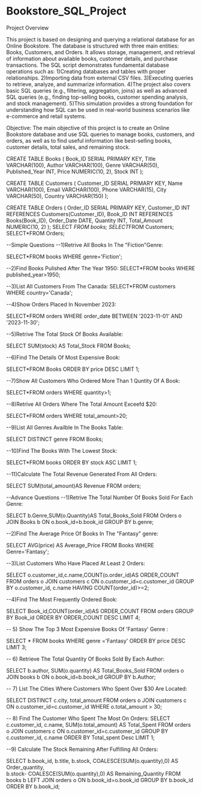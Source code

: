 # Bookstore_SQL_Project
Project Overview

This project is based on designing and querying a relational database for an Online Bookstore. The database is structured with three main entities: Books, Customers, and Orders. It allows storage, management, and retrieval of information about available books, customer details, and purchase transactions.
The SQL script demonstrates fundamental database operations such as:
1)Creating databases and tables with proper relationships.
2)Importing data from external CSV files.
3)Executing queries to retrieve, analyze, and summarize information.
4)The project also covers basic SQL queries (e.g., filtering, aggregation, joins) as well as advanced SQL queries (e.g., finding top-selling books, customer spending analysis, and stock management).
5)This simulation provides a strong foundation for understanding how SQL can be used in real-world business scenarios like e-commerce and retail systems.

Objective:
The main objective of this project is to create an Online Bookstore database and use SQL queries to manage books, customers, and orders, as well as to find useful information like best-selling books, customer details, total sales, and remaining stock.



CREATE TABLE Books (
    Book_ID SERIAL PRIMARY KEY,
    Title VARCHAR(100),
    Author VARCHAR(100),
    Genre VARCHAR(50),
    Published_Year INT,
    Price NUMERIC(10, 2),
    Stock INT
);

CREATE TABLE Customers (
    Customer_ID SERIAL PRIMARY KEY,
    Name VARCHAR(100),
    Email VARCHAR(100),
    Phone VARCHAR(15),
    City VARCHAR(50),
    Country VARCHAR(150)
);

CREATE TABLE Orders (
    Order_ID SERIAL PRIMARY KEY,
    Customer_ID INT REFERENCES Customers(Customer_ID),
    Book_ID INT REFERENCES Books(Book_ID),
    Order_Date DATE,
    Quantity INT,
    Total_Amount NUMERIC(10, 2)
);
SELECT *FROM books;
SELECT*FROM Customers;
SELECT*FROM Orders;

--Simple Questions
--1)Retrive All Books In The "Fiction"Genre:

SELECT*FROM books
WHERE genre='Fiction';

--2)Find Books Pulished After The Year 1950:
SELECT*FROM books
WHERE published_year>1950;

--3)List All Customers From The Canada:
SELECT*FROM customers
WHERE country='Canada';

--4)Show Orders Placed In November 2023:

SELECT*FROM orders
WHERE order_date BETWEEN '2023-11-01' AND '2023-11-30';

--5)Retrive The Total Stock Of Books Available:

SELECT SUM(stock) AS Total_Stock
FROM Books;

--6)Find The Details Of Most Expensive Book:

SELECT*FROM Books 
ORDER BY price DESC 
LIMIT 1;

--7)Show All Customers Who Ordered More Than 1 Quntity Of A Book:

SELECT*FROM orders
WHERE quantity>1;

--8)Retrive All Orders Where The Total Amount Exceefd $20:

SELECT*FROM orders
WHERE total_amount>20;

--9)List All Genres Availble In The Books Table:

SELECT DISTINCT genre FROM Books;

--10)Find The Books With The Lowest Stock:

SELECT*FROM books 
ORDER BY stock ASC 
LIMIT 1;

--11)Calculate The Total Revenue Generated From All Orders:

SELECT SUM(total_amount)AS Revenue
FROM orders;

--Advance Questions
--1)Retrive The Total Number Of Books Sold For Each Genre:

SELECT b.Genre,SUM(o.Quantity)AS Total_Books_Sold
FROM Orders o
JOIN Books b ON o.book_id=b.book_id
GROUP BY b.genre;

--2)Find The Average Price Of Books In The "Fantasy" genre:

SELECT AVG(price) AS Average_Price 
FROM Books
WHERE Genre='Fantasy';

--3)List Customers Who Have Placed At Least 2 Orders:

SELECT o.customer_id,c.name,COUNT(o.order_id)AS ORDER_COUNT
FROM orders o
JOIN customers c ON o.customer_id=c.customer_id
GROUP BY o.customer_id, c.name
HAVING COUNT(order_id)>=2;

--4)Find The Most Frequently Ordered Book:

SELECT Book_id,COUNT(order_id)AS ORDER_COUNT
FROM orders
GROUP BY Book_id
ORDER BY ORDER_COUNT DESC
LIMIT 4;

-- 5) Show The Top 3 Most Expensive Books Of 'Fantasy' Genre :

SELECT * FROM books
WHERE genre ='Fantasy'
ORDER BY price DESC LIMIT 3;

-- 6) Retrieve The Total Quantity Of Books Sold By Each Author:

SELECT b.author, SUM(o.quantity) AS Total_Books_Sold
FROM orders o
JOIN books b ON o.book_id=b.book_id
GROUP BY b.Author;

-- 7) List The Cities Where Customers Who Spent Over $30 Are Located:

SELECT DISTINCT c.city, total_amount
FROM orders o
JOIN customers c ON o.customer_id=c.customer_id
WHERE o.total_amount > 30;


-- 8) Find The Customer Who Spent The Most On Orders:
SELECT c.customer_id, c.name, SUM(o.total_amount) AS Total_Spent
FROM orders o
JOIN customers c ON o.customer_id=c.customer_id
GROUP BY c.customer_id, c.name
ORDER BY Total_spent Desc LIMIT 1;


--9) Calculate The Stock Remaining After Fulfilling All Orders:

SELECT b.book_id, b.title, b.stock, COALESCE(SUM(o.quantity),0) AS Order_quantity,  
	b.stock- COALESCE(SUM(o.quantity),0) AS Remaining_Quantity
FROM books b
LEFT JOIN orders o ON b.book_id=o.book_id
GROUP BY b.book_id ORDER BY b.book_id;

